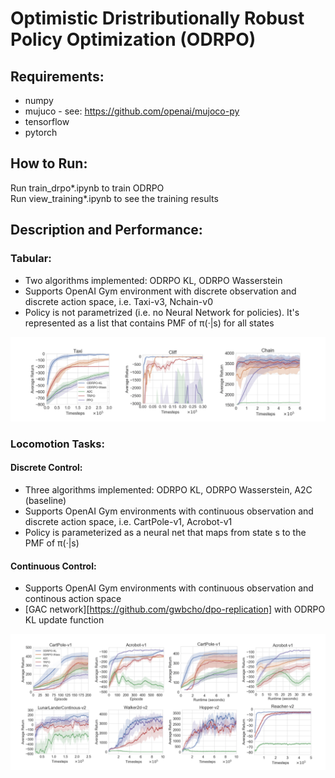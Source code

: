 # Optimistic Dristributionally Robust Policy Optimization (ODRPO)

## Requirements: 
* numpy 
* mujuco - see: https://github.com/openai/mujoco-py
* tensorflow
* pytorch

## How to Run: 
Run train_drpo*.ipynb to train ODRPO <br />
Run view_training*.ipynb to see the training results

## Description and Performance: 
### Tabular: 
* Two algorithms implemented: ODRPO KL, ODRPO Wasserstein
* Supports OpenAI Gym environment with discrete observation and discrete action space, i.e. Taxi-v3, Nchain-v0
* Policy is not parametrized (i.e. no Neural Network for policies). It's represented as a list that contains PMF of π(·|s) for all states 

![Performance Graph 1](tabular.png?raw=true)

### Locomotion Tasks:
#### Discrete Control: 
* Three algorithms implemented: ODRPO KL, ODRPO Wasserstein, A2C (baseline)
* Supports OpenAI Gym environments with continuous observation and discrete action space, i.e. CartPole-v1, Acrobot-v1
* Policy is parameterized as a neural net that maps from state s to the PMF of π(·|s) 

#### Continuous Control: 
* Supports OpenAI Gym environments with continuous observation and continous action space
* [GAC network][https://github.com/gwbcho/dpo-replication] with ODRPO KL update function 

![Performance Graph 2](locomotion.png?raw=true)
